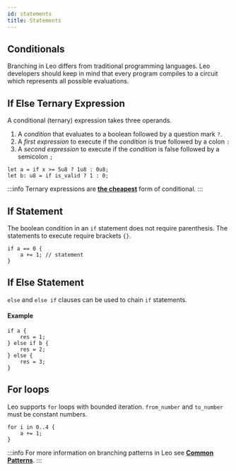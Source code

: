 ```yaml
---
id: statements
title: Statements
---
```


## Conditionals

Branching in Leo differs from traditional programming languages. Leo developers should keep in mind that every program compiles to a circuit which represents
all possible evaluations.

## If Else Ternary Expression

A conditional (ternary) expression takes three operands.

1. A *condition* that evaluates to a boolean followed by a question mark `?`.
2. A *first expression* to execute if the *condition* is true followed by a colon `:`
3. A *second expression* to execute if the *condition* is false followed by a semicolon `;`

```leo
let a = if x >= 5u8 ? 1u8 : 0u8;
let b: u8 = if is_valid ? 1 : 0;
```

:::info
Ternary expressions are [**the cheapest**](../additional_material/01_common.md#branches) form of conditional.
:::

## If Statement

The boolean condition in an `if` statement does not require parenthesis. The statements to execute require brackets `{}`.

```leo
if a == 0 {
    a += 1; // statement
}
```

## If Else Statement

`else` and `else if` clauses can be used to chain `if` statements.

#### Example
```leo
if a {
    res = 1;
} else if b {
    res = 2;
} else {
    res = 3;
}
```

## For loops
Leo supports `for` loops with bounded iteration. `from_number` and `to_number` must be constant numbers.

```leo
for i in 0..4 {
    a += 1;
}
```

:::info
For more information on branching patterns in Leo see [**Common Patterns**](../additional_material/01_common.md#branches).
:::
